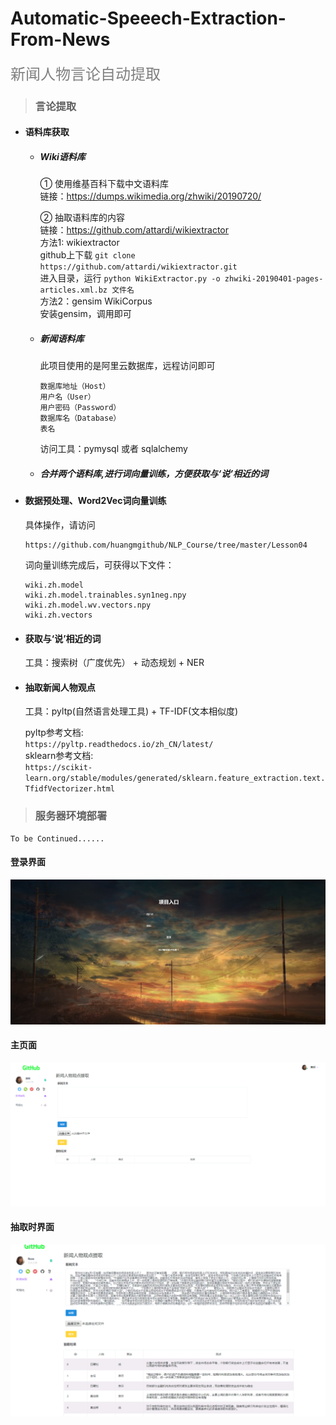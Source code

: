 # Automatic-Speeech-Extraction-From-News
<font color="gray" size="5" face="我是微软雅黑">新闻人物言论自动提取</font> 

> ### 言论提取
+ #### 语料库获取
    + ##### Wiki语料库
        ① 使用维基百科下载中文语料库  
        链接：https://dumps.wikimedia.org/zhwiki/20190720/ 

        ② 抽取语料库的内容     
            链接：https://github.com/attardi/wikiextractor  
            方法1: wikiextractor    
            github上下载 `git clone https://github.com/attardi/wikiextractor.git`   
            进入目录，运行 `python WikiExtractor.py -o zhwiki-20190401-pages-articles.xml.bz 文件名`  
            方法2：gensim WikiCorpus   
            安装gensim，调用即可   
        
    + ##### 新闻语料库  
        此项目使用的是阿里云数据库，远程访问即可  
        ```
        数据库地址（Host）  
        用户名（User）  
        用户密码（Password）   
        数据库名（Database）    
        表名  
        ```
        访问工具：pymysql 或者 sqlalchemy  
    + ##### 合并两个语料库,进行词向量训练，方便获取与‘说’相近的词
+ #### 数据预处理、Word2Vec词向量训练 
    具体操作，请访问     
    ```
    https://github.com/huangmgithub/NLP_Course/tree/master/Lesson04
    ``` 
    词向量训练完成后，可获得以下文件：
    ```
    wiki.zh.model
    wiki.zh.model.trainables.syn1neg.npy
    wiki.zh.model.wv.vectors.npy
    wiki.zh.vectors
    ```
+ #### 获取与‘说’相近的词 
    工具：搜索树（广度优先） + 动态规划 + NER

+ #### 抽取新闻人物观点
    工具：pyltp(自然语言处理工具) + TF-IDF(文本相似度) 

    pyltp参考文档:  
    `https://pyltp.readthedocs.io/zh_CN/latest/`  
    sklearn参考文档:    
    `https://scikit-learn.org/stable/modules/generated/sklearn.feature_extraction.text.TfidfVectorizer.html`


> ### 服务器环境部署
    To be Continued......

#### 登录界面                                  
![login](login.PNG)

#### 主页面
![main_page](main.PNG)

#### 抽取时界面
![extract](Extract.PNG)
